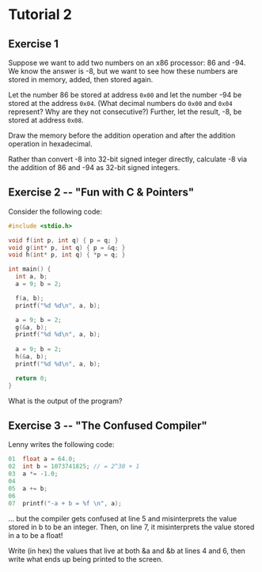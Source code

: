 Tutorial 2
==========


Exercise 1
-----

Suppose we want to add two numbers on an x86 processor: 86 and -94. We know the answer is -8, but we want to see how these numbers are stored in memory, added, then stored again. 

Let the number 86 be stored at address `0x00` and let the number -94 be stored at the address `0x04`. (What decimal numbers do `0x00` and `0x04` represent? Why are they not consecutive?) Further, let the result, -8, be stored at address `0x08`. 

Draw the memory before the addition operation and after the addition operation in hexadecimal. 

Rather than convert -8 into 32-bit signed integer directly, calculate -8 via the addition of 86 and -94 as 32-bit signed integers.



Exercise 2 -- "Fun with C & Pointers"
-----

Consider the following code:

```c
#include <stdio.h>

void f(int p, int q) { p = q; } 
void g(int* p, int q) { p = &q; } 
void h(int* p, int q) { *p = q; } 

int main() { 
  int a, b; 
  a = 9; b = 2; 

  f(a, b); 
  printf("%d %d\n", a, b); 

  a = 9; b = 2; 
  g(&a, b); 
  printf("%d %d\n", a, b); 
 
  a = 9; b = 2; 
  h(&a, b); 
  printf("%d %d\n", a, b); 

  return 0; 
}
```

What is the output of the program?



Exercise 3 -- "The Confused Compiler"
-----


Lenny writes the following code:

```c
01  float a = 64.0;
02  int b = 1073741825; // = 2^30 + 1
03  a *= -1.0;
04  
05  a += b;
06  
07  printf("-a + b = %f \n", a);
```

... but the compiler gets confused at line 5 and misinterprets the value stored in b to be an integer. Then, on line 7, it misinterprets the value stored in a to be a float!

Write (in hex) the values that live at both &a and &b at lines 4 and 6, then write what ends up being printed to the screen.
